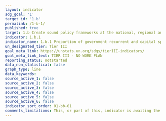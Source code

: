 ```yaml
---
layout: indicator
sdg_goal: '1'
target_id: '1.b'
permalink: /1-b-1/
published: true
target: 1.b Create sound policy frameworks at the national, regional and international levels, based on pro-poor and gender-sensitive development strategies, to support accelerated investment in poverty eradication actions
indicator: 1.b.1
indicator_name: 1.b.1 Proportion of government recurrent and capital spending to sectors that disproportionately benefit women, the poor and vulnerable groups
un_designated_tier: Tier III
goal_meta_link: https://unstats.un.org/sdgs/tierIII-indicators/
goal_meta_link_text: TIER III - NO WORK PLAN
reporting_status: notstarted
data_non_statistical: false
graph_type: line
data_keywords:  
source_active_1: false
source_active_2: false
source_active_3: false
source_active_4: false
source_active_5: false
source_active_6: false
indicator_sort_order: 01-bb-01
comments_limitations: This, or part of this, indicator is awaiting the development of internationally established methodology and standards (classified by the UN as tier 3). 
---
```

